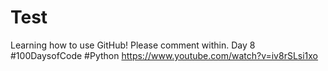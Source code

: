 # Test
Learning how to use GitHub!  Please comment within.
Day 8 #100DaysofCode #Python
https://www.youtube.com/watch?v=iv8rSLsi1xo
